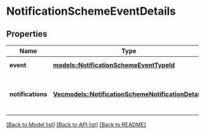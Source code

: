 # NotificationSchemeEventDetails

## Properties

Name | Type | Description | Notes
------------ | ------------- | ------------- | -------------
**event** | [**models::NotificationSchemeEventTypeId**](NotificationSchemeEventTypeId.md) | The ID of the event. | 
**notifications** | [**Vec<models::NotificationSchemeNotificationDetails>**](NotificationSchemeNotificationDetails.md) | The list of notifications mapped to a specified event. | 

[[Back to Model list]](../README.md#documentation-for-models) [[Back to API list]](../README.md#documentation-for-api-endpoints) [[Back to README]](../README.md)


